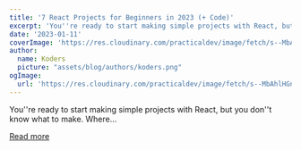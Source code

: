```yaml
---
title: '7 React Projects for Beginners in 2023 (+ Code)'
excerpt: 'You''re ready to start making simple projects with React, but you don''t know what to make. Where...'
date: '2023-01-11'
coverImage: 'https://res.cloudinary.com/practicaldev/image/fetch/s--MbAhlHGn--/c_imagga_scale,f_auto,fl_progressive,h_420,q_auto,w_1000/https://dev-to-uploads.s3.amazonaws.com/uploads/articles/dhhewwxtbr3qlm1ew147.png'
author:
  name: Koders
  picture: "assets/blog/authors/koders.png"
ogImage:
  url: 'https://res.cloudinary.com/practicaldev/image/fetch/s--MbAhlHGn--/c_imagga_scale,f_auto,fl_progressive,h_420,q_auto,w_1000/https://dev-to-uploads.s3.amazonaws.com/uploads/articles/dhhewwxtbr3qlm1ew147.png'
---
```


You''re ready to start making simple projects with React, but you don''t know what to make. Where...

[Read more](https://dev.to/webdevhero-com/7-react-projects-for-beginners-in-2023-code-dp7)
